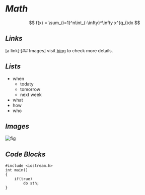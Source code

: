 # ***Math***
$$
f(x) = \sum_{i=1}^n\int_{-\infty}^\infty x^{q_i}dx
$$
## *Links* 
[a link]:[## Images]
visit [bing](bing.com) to check more details.

## ***Lists***
* when
    * todaty
    * tomorrow
    * next week
* what
* how
* who

## ***Images***
![fig](docs/AI/torch/ControlFLow.png)

## ***Code Blocks***
    #include <iostream.h>  
    int main()  
    {  
        if(true)  
            do sth;
    }